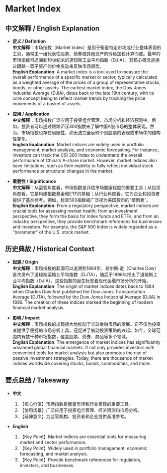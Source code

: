 # Market Index

## 中文解释 / English Explanation

* **定义 / Definition**  
  **中文解释**：市场指数（Market Index）是用于衡量特定市场或行业整体表现的工具，通常由一组代表性股票、债券或其他资产的价格加权计算而成。最早的市场指数可追溯到19世纪末的道琼斯工业平均指数（DJIA），其核心概念是通过跟踪一篮子资产的价格变动来反映市场趋势。  
  **English Explanation**: A market index is a tool used to measure the overall performance of a specific market or sector, typically calculated as a weighted average of the prices of a group of representative stocks, bonds, or other assets. The earliest market index, the Dow Jones Industrial Average (DJIA), dates back to the late 19th century, with its core concept being to reflect market trends by tracking the price movements of a basket of assets.

* **应用 / Application**  
  **中文解释**：市场指数广泛应用于投资组合管理、市场分析和经济预测中。例如，投资者可以通过跟踪沪深300指数来了解中国A股市场的整体表现。然而，市场指数也存在局限性，如无法完全反映个别股票的表现或市场中的结构性变化。  
  **English Explanation**: Market indices are widely used in portfolio management, market analysis, and economic forecasting. For instance, investors can track the CSI 300 Index to understand the overall performance of China's A-share market. However, market indices also have limitations, such as their inability to fully reflect individual stock performance or structural changes in the market.

* **重要性 / Significance**  
  **中文解释**：从监管角度看，市场指数是评估市场健康程度的重要工具；从投资角度看，它是构建指数基金和ETF的基础；从行业角度看，它为企业和投资者提供了基准参考。例如，标普500指数被广泛视为美国股市的“晴雨表”。  
  **English Explanation**: From a regulatory perspective, market indices are crucial tools for assessing market health; from an investment perspective, they form the basis for index funds and ETFs; and from an industry perspective, they provide benchmark references for businesses and investors. For example, the S&P 500 Index is widely regarded as a "barometer" of the U.S. stock market.

## 历史典故 / Historical Context

* **起源 / Origin**  
  **中文解释**：市场指数的起源可以追溯到1884年，查尔斯·道（Charles Dow）首次发布了道琼斯运输业平均指数（DJTA），随后于1896年推出了道琼斯工业平均指数（DJIA）。这些指数的诞生标志着现代金融市场分析的开始。  
  **English Explanation**: The origin of market indices dates back to 1884 when Charles Dow first published the Dow Jones Transportation Average (DJTA), followed by the Dow Jones Industrial Average (DJIA) in 1896. The creation of these indices marked the beginning of modern financial market analysis.

* **影响 / Impact**  
  **中文解释**：市场指数的出现极大地推动了全球金融市场的发展。它不仅为投资者提供了便捷的市场分析工具，还促进了被动投资策略的兴起。如今，全球范围内有数千种市场指数，覆盖股票、债券、商品等多个领域。  
  **English Explanation**: The emergence of market indices has significantly advanced global financial markets. It not only provides investors with convenient tools for market analysis but also promotes the rise of passive investment strategies. Today, there are thousands of market indices worldwide covering stocks, bonds, commodities, and more.

## 要点总结 / Takeaway

* **中文**  
  1. 【核心价值】市场指数是衡量市场和行业表现的重要工具。
  2. 【使用场景】广泛应用于投资组合管理、经济预测和市场分析。
  3. 【延伸意义】为监管机构、投资者和企业提供基准参考。

* **English**  
  1. 【Key Point】Market indices are essential tools for measuring market and sector performance.
  2. 【Key Point】Widely used in portfolio management, economic forecasting, and market analysis.
  3. 【Key Point】Provide benchmark references for regulators, investors, and businesses.
